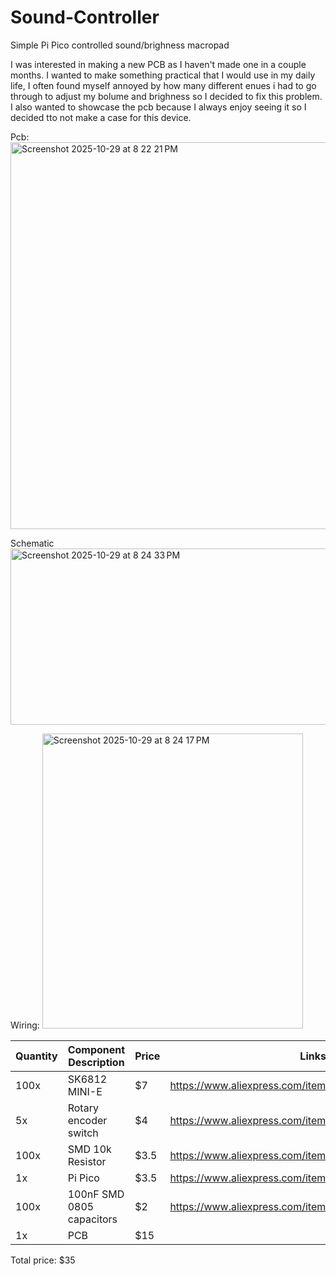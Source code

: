 # Sound-Controller
Simple Pi Pico controlled sound/brighness macropad

I was interested in making a new PCB as I haven't made one in a couple months. I wanted to make something practical that I would use in my daily life, I often found myself annoyed by how many different  enues i had to go through to adjust my bolume and brighness so I decided to fix this problem. I also wanted to showcase the pcb because I always enjoy seeing it so I decided tto not make a case for this device.

Pcb:
<img width="534" height="619" alt="Screenshot 2025-10-29 at 8 22 21 PM" src="https://github.com/user-attachments/assets/2fa051d8-565a-411e-bdae-7fb6f01d5574" />

Schematic
<img width="533" height="282" alt="Screenshot 2025-10-29 at 8 24 33 PM" src="https://github.com/user-attachments/assets/c8ff1ba7-8a63-4f7c-b03a-7c46904a8b7b" />

Wiring:
<img width="417" height="472" alt="Screenshot 2025-10-29 at 8 24 17 PM" src="https://github.com/user-attachments/assets/53566abb-29f8-4ac2-a004-59b52eda5902" />

| Quantity | Component Description                              |Price  |Links                  |
|----------|----------------------------------------------------|-------|-----------------------|
| 100x     | SK6812 MINI-E                                      |$7    |https://www.aliexpress.com/item/1005005193716172.html|
| 5x       | Rotary encoder switch                              |$4     |https://www.aliexpress.com/item/1005003510208490.html|
| 100x     | SMD 10k Resistor                                   |$3.5     |https://www.aliexpress.com/item/1005006198053993.html|
| 1x       | Pi Pico                                            |$3.5     |https://www.aliexpress.com/item/1005006403553612.html|
| 100x     | 100nF SMD 0805 capacitors                          |$2     |https://www.aliexpress.com/item/1626652703.html|
| 1x       | PCB                                  |$15    |

Total price: $35


